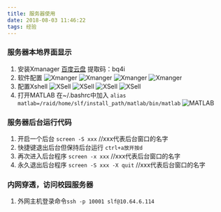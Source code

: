 ```yaml
---
title: 服务器使用
date: 2018-08-03 11:46:22
tags: 经验
---
```


### 服务器本地界面显示
1. 安装Xmanager
[百度云盘](https://pan.baidu.com/s/1hoBaAKVAI8YnMwMoVFNB1A) 提取码：bq4i
2. 软件配置
![Xmanger](SchoolServer/server_1.png)
![Xmanger](SchoolServer/server_2.png)
![Xmanger](SchoolServer/server_3.png)
![Xmanger](SchoolServer/server_4.png)
3. 配置Xshell
![XSell](SchoolServer/server_5.png)
![XSell](SchoolServer/server_6.png)
![XSell](SchoolServer/server_7.png)
![XSell](SchoolServer/server_8.png)
4. 打开MATLAB
在~/.bashrc中加入
`alias matlab=/raid/home/slf/install_path/matlab/bin/matlab`
![MATLAB](SchoolServer/server_9.png)

### 服务器后台运行代码
1. 开启一个后台
`screen -S xxx` //xxx代表后台窗口的名字
2. 快捷键退出后台但保持后台运行
`ctrl+a放开按d`
3. 再次进入后台程序
`screen -x xxx` //xxx代表后台窗口的名字
4. 永久退出后台程序
`screen -S xxx -X quit` //xxx代表后台窗口的名字

### 内网穿透，访问校园服务器

1. 外网主机登录命令`ssh -p 10001 slf@10.64.6.114`


